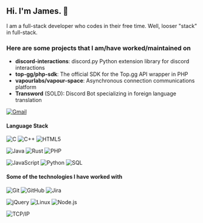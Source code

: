 ## Hi. I'm James. 👋

I am a full-stack developer who codes in their free time. Well, looser "stack" in full-stack.

### Here are some projects that I am/have worked/maintained on

- **discord-interactions**: discord.py Python extension library for discord interactions
- **top-gg/php-sdk**: The official SDK for the Top.gg API wrapper in PHP
- **vapourlabs/vapour-space**: Asynchronous connection communications platform
- **Transword** (SOLD): Discord Bot specializing in foreign language translation

[![Gmail](https://img.shields.io/badge/-GMAIL-D14836?style=for-the-badge&logo=gmail&logoColor=white)](mailto:jwalston2002@gmail.com)

#### Language Stack

![C](https://img.shields.io/badge/-C-000000?style=flat&logo=c)
![C++](https://img.shields.io/badge/-C++-000000?style=flat&logo=c%2B%2B)
![HTML5](https://img.shields.io/badge/-HTML5-000000?style=flat&logo=html5)

![Java](https://img.shields.io/badge/-Java-000000?style=flat&logo=java)
![Rust](https://img.shields.io/badge/-Rust-000000?style=flat&logo=rust)
![PHP](https://img.shields.io/badge/-PHP-000000?style=flat&logo=php)

![JavaScript](https://img.shields.io/badge/-JavaScript-000000?style=flat&logo=javascript)
![Python](https://img.shields.io/badge/-Python-000000?style=flat&logo=python)
![SQL](https://img.shields.io/badge/-SQL-000000?style=flat&logo=postgresql)

#### Some of the technologies I have worked with

![Git](https://img.shields.io/badge/-Git-222222?style=flat&logo=git&logoColor=F05032)
![GitHub](https://img.shields.io/badge/-GitHub-222222?style=flat&logo=github&logoColor=181717)
![Jira](https://img.shields.io/badge/-Jira-222222?style=flat&logo=jira-software&logoColor=white&logoColor=0052CC)

![jQuery](https://img.shields.io/badge/-jQuery-222222?style=flat&logo=jQuery&logoColor=0769AD)
![Linux](https://img.shields.io/badge/-Linux-222222?style=flat&logo=linux&logoColor=FCC624)
![Node.js](https://img.shields.io/badge/-Node.js-222222?style=flat&logo=node.js&logoColor=339933)

![TCP/IP](https://img.shields.io/badge/-TCP/IP-222222?style=flat&logo=cisco&logoColor=white)
